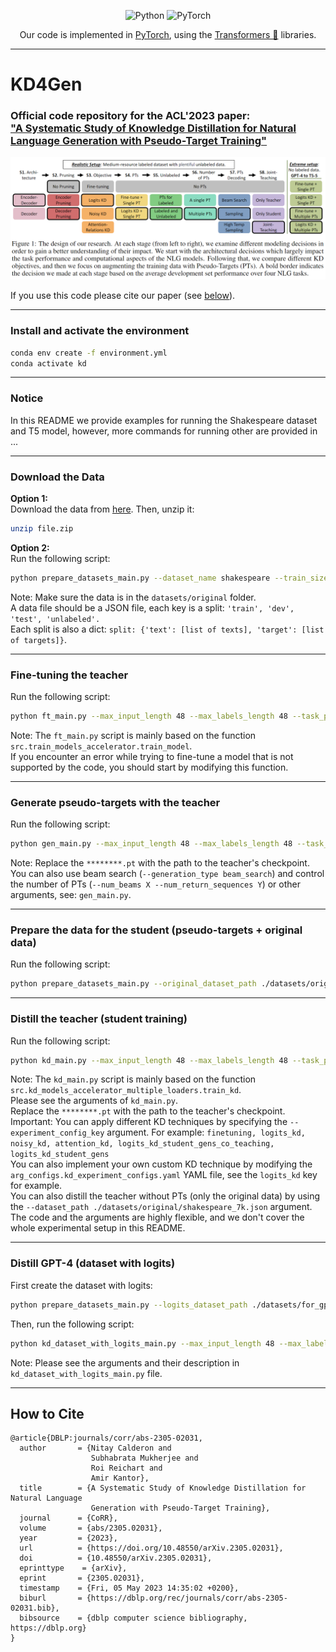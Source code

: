 <div align="center">

![Python](https://img.shields.io/badge/python-3670A0?style=for-the-badge&logo=python&logoColor=ffdd54)
![PyTorch](https://img.shields.io/badge/PyTorch-%23EE4C2C.svg?style=for-the-badge&logo=PyTorch&logoColor=white)

Our code is implemented in [PyTorch](https://pytorch.org/), using the [Transformers 🤗](https://github.com/huggingface/transformers) libraries. 

</div>

______________________________________________________________________

# KD4Gen

### Official code repository for the ACL'2023 paper: <br> ["A Systematic Study of Knowledge Distillation for Natural Language Generation with Pseudo-Target Training"](https://arxiv.org/abs/2305.02031)


![Study](figures/study_diagram.png)

If you use this code please cite our paper (see [below](#citation)).

______________________________________________________________________

### Install and activate the environment

```bash
conda env create -f environment.yml
conda activate kd
```

______________________________________________________________________

### Notice
In this README we provide examples for running the Shakespeare dataset and T5 model, however, more commands for running other are provided in ...
______________________________________________________________________

### Download the Data

**Option 1:** <br>
Download the data from [here](https://drive.google.com/file/d/1Z2KcNgE36mgNEyTwfgQxAGfOqbl54L_v/view?usp=sharing). Then, unzip it:
```bash
unzip file.zip
```

**Option 2:** <br>
Run the following script:
```bash
python prepare_datasets_main.py --dataset_name shakespeare --train_size 7000 --val_size 750 --val_ppl_size 750 --unlabeled_size 28000 --unlabeled_split True --filter_by_length False --max_input_length 48 --max_labels_length 48 --add_ft_split full --file_name shakespeare_7k.json --output_dir ./datasets/original
```

Note: Make sure the data is in the `datasets/original` folder. <br>
A data file should be a JSON file, each key is a split: `'train', 'dev', 'test', 'unlabeled'.`<br>
Each split is also a dict: `split: {'text': [list of texts], 'target': [list of targets]}`. 

______________________________________________________________________

### Fine-tuning the teacher
Run the following script:

```bash
python ft_main.py --max_input_length 48 --max_labels_length 48 --task_prompt modern: --mixed_precision no --metrics all --num_beams 4 --seed 42 --debug False --do_train True --save_checkpoint_every_n_steps 0.55 --test_every_n_epochs 5 --keep_checkpoint_after_test False --n_patience_epochs 10 --metric_for_best_model sacrebleu --greater_is_better True --model_name t5-large --batch_size 96 --max_gpu_batch_size 96 --learning_rate 5e-05 --epochs 15 --output_dir ./outputs/shakespeare_7k/t5/ft_teacher/0_000050/none/none --dataset_path ./datasets/original/shakespeare_7k.json
```

Note: The `ft_main.py` script is mainly based on the function `src.train_models_accelerator.train_model`. <br>
If you encounter an error while trying to fine-tune a model that is not supported by the code, you should start by modifying this function.

______________________________________________________________________

### Generate pseudo-targets with the teacher
Run the following script:
```bash
python gen_main.py --max_input_length 48 --max_labels_length 48 --task_prompt modern: --mixed_precision no --split_for_generation unlabeled train --num_beams 48 --num_return_sequences 48 --generation_type sampling --add_original_data True --seed 42 --debug False --model_name t5-large --batch_size 96 --output_dir ./datasets/generations/shakespeare_7k/t5/sampling --dataset_path ./datasets/original/shakespeare_7k.json --checkpoint_path ./outputs/shakespeare_7k/t5/ft_teacher/0_000050/none/none/********.pt
```

Note: Replace the `********.pt` with the path to the teacher's checkpoint. <br>
You can also use beam search (`--generation_type beam_search`) and control the number of PTs (`--num_beams X --num_return_sequences Y`) or other arguments, see: `gen_main.py`. <br>
______________________________________________________________________

### Prepare the data for the student (pseudo-targets + original data)
Run the following script:
```bash
python prepare_datasets_main.py --original_dataset_path ./datasets/original/shakespeare_7k.json --generation_dataset_path ./datasets/generations/shakespeare_7k/t5/sampling/generated_datasets.json --n_augmentations_per_example 48 --file_name sampling_48.json --use_unlabeled True --use_labeled True --use_original True --output_dir ./datasets/with_augmentations/shakespeare_7k/t5
```

______________________________________________________________________

### Distill the teacher (student training)
Run the following script:
```bash
python kd_main.py --max_input_length 48 --max_labels_length 48 --task_prompt modern: --mixed_precision no --metrics all --num_beams 4 --seed 42 --debug False --do_train True --save_checkpoint_every_n_steps 0.55 --test_every_n_epochs 8 --keep_checkpoint_after_test True --n_patience_epochs 16 --ft_steps_at_end 10 --epochs 192 --stop_training_after_n_epochs 96 --metric_for_best_model sacrebleu --greater_is_better True --experiment_config_key logits_kd --student_name t5-small --teacher_name t5-large --batch_size 96 --max_gpu_batch_size 96 --learning_rate 0.0005 --output_dir ./outputs/shakespeare_7k/t5/kd/0_000500/logits_kd/sampling_48 --teacher_state_dict_path ./outputs/shakespeare_7k/t5/ft_teacher/0_000050/none/none/********.pt --dataset_path ./datasets/with_augmentations/shakespeare_7k/t5/sampling_48.json
```

Note: The `kd_main.py` script is mainly based on the function `src.kd_models_accelerator_multiple_loaders.train_kd`. <br>
Please see the arguments of `kd_main.py`. <br>
Replace the `********.pt` with the path to the teacher's checkpoint. <br>
Important: You can apply different KD techniques by specifying the `--experiment_config_key` argument. For example: `finetuning, logits_kd, noisy_kd, attention_kd, logits_kd_student_gens_co_teaching, logits_kd_student_gens`<br> 
You can also implement your own custom KD technique by modifying the `arg_configs.kd_experiment_configs.yaml` YAML file, see the `logits_kd` key for example. <br> 
You can also distill the teacher without PTs (only the original data) by using the `--dataset_path ./datasets/original/shakespeare_7k.json` argument. <br>
The code and the arguments are highly flexible, and we don't cover the whole experimental setup in this README. <br>
______________________________________________________________________

### Distill GPT-4 (dataset with logits)

First create the dataset with logits:
```bash
python prepare_datasets_main.py --logits_dataset_path ./datasets/for_gpt4/logits/shakespeare_7k.json --file_name 1.json --student_name t5-small --seed 42 --n_augmentations_per_example 1 --output_dir ./datasets/with_logits/shakespeare_7k
```

Then, run the following script:
```bash
python kd_dataset_with_logits_main.py --max_input_length 48 --max_labels_length 48 --task_prompt modern: --mixed_precision no --metrics all --num_beams 4 --seed 42 --debug False --do_train True --save_checkpoint_every_n_steps 0.55 --test_every_n_epochs 8 --keep_checkpoint_after_test True --n_patience_epochs 16 --ft_steps_at_end 10 --epochs 192 --stop_training_after_n_epochs 96 --metric_for_best_model sacrebleu --greater_is_better True --experiment_config_key logits_kd --student_name t5-small --batch_size 96 --max_gpu_batch_size 48 --learning_rate 0.003 --output_dir ./outputs/shakespeare_7k/t5/logits/0_003000/logits_kd/1 --dataset_path ./datasets/with_logits/shakespeare_7k/1.json
```

Note: Please see the arguments and their description in `kd_dataset_with_logits_main.py` file. <br>
______________________________________________________________________


## How to Cite
<a name="citation"/>

```
@article{DBLP:journals/corr/abs-2305-02031,
  author       = {Nitay Calderon and
                  Subhabrata Mukherjee and
                  Roi Reichart and
                  Amir Kantor},
  title        = {A Systematic Study of Knowledge Distillation for Natural Language
                  Generation with Pseudo-Target Training},
  journal      = {CoRR},
  volume       = {abs/2305.02031},
  year         = {2023},
  url          = {https://doi.org/10.48550/arXiv.2305.02031},
  doi          = {10.48550/arXiv.2305.02031},
  eprinttype    = {arXiv},
  eprint       = {2305.02031},
  timestamp    = {Fri, 05 May 2023 14:35:02 +0200},
  biburl       = {https://dblp.org/rec/journals/corr/abs-2305-02031.bib},
  bibsource    = {dblp computer science bibliography, https://dblp.org}
}
```